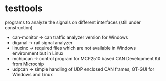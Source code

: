 # testtools
programs to analyze the signals on different interfaces (still under construction)
- can-monitor -> can traffic analyzer version for Windows
- diganal -> rail signal analyzer
- linuxinc -> required files which are not available in Windows environment but in Linux
- mchipcan -> control program for MCP2510 based CAN Development Kit from Microchip
- udpcan -> simple handling of UDP enclosed CAN frames, QT-GUI for Windows and Linux

